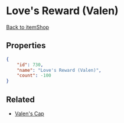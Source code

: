 # Love's Reward (Valen)

<no description available>

[Back to itemShop](../item-shops.md)

## Properties

```json
{
    "id": 730,
    "name": "Love's Reward (Valen)",
    "count": -100
}
```

## Related

- [Valen's Cap](../items/20805-valen-s-cap.md)

